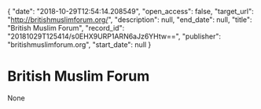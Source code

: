 {
  "date": "2018-10-29T12:54:14.208549", 
  "open_access": false, 
  "target_url": "http://britishmuslimforum.org/", 
  "description": null, 
  "end_date": null, 
  "title": "British Muslim Forum", 
  "record_id": "20181029T125414/s0EHX9URP1ARN6aJz6YHtw==", 
  "publisher": "britishmuslimforum.org", 
  "start_date": null
}

# British Muslim Forum

None